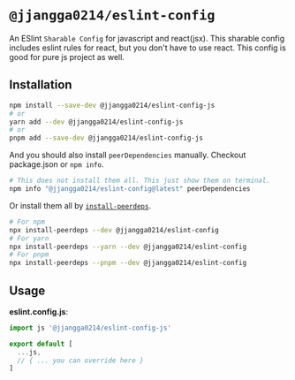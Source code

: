 # `@jjangga0214/eslint-config`

An ESlint `Sharable Config` for javascript and react(jsx).
This sharable config includes eslint rules for react, but you don't have to use react. 
This config is good for pure js project as well.

## Installation

```sh
npm install --save-dev @jjangga0214/eslint-config-js
# or
yarn add --dev @jjangga0214/eslint-config-js
# or
pnpm add --save-dev @jjangga0214/eslint-config-js
```

And you should also install `peerDependencies` manually.
Checkout package.json or `npm info`.

```sh
# This does not install them all. This just show them on terminal.
npm info "@jjangga0214/eslint-config@latest" peerDependencies
```

Or install them all by [`install-peerdeps`](https://openbase.com/js/install-peerdeps/documentation).

```sh
# For npm
npx install-peerdeps --dev @jjangga0214/eslint-config
# For yarn
npx install-peerdeps --yarn --dev @jjangga0214/eslint-config
# For pnpm
npx install-peerdeps --pnpm --dev @jjangga0214/eslint-config
```

## Usage

**eslint.config.js**:

```js
import js '@jjangga0214/eslint-config-js'

export default [
  ...js,
  // { ... you can override here }
]
```
